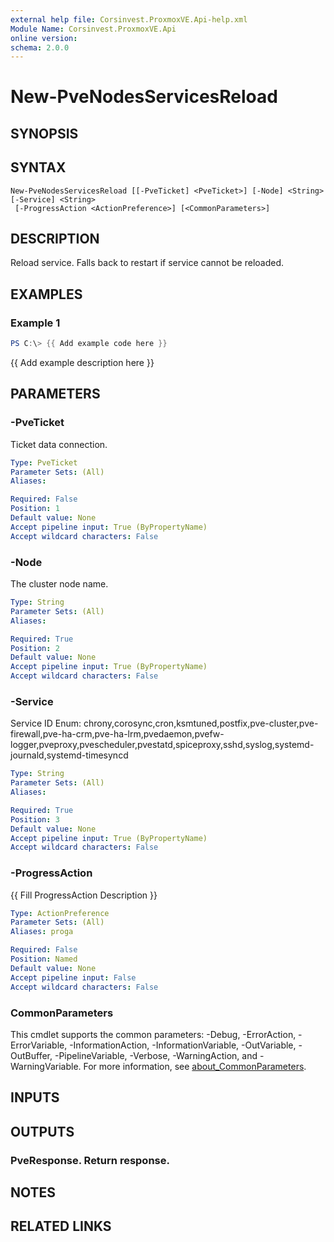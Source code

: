 ```yaml
---
external help file: Corsinvest.ProxmoxVE.Api-help.xml
Module Name: Corsinvest.ProxmoxVE.Api
online version:
schema: 2.0.0
---
```


# New-PveNodesServicesReload

## SYNOPSIS

## SYNTAX

```
New-PveNodesServicesReload [[-PveTicket] <PveTicket>] [-Node] <String> [-Service] <String>
 [-ProgressAction <ActionPreference>] [<CommonParameters>]
```

## DESCRIPTION
Reload service.
Falls back to restart if service cannot be reloaded.

## EXAMPLES

### Example 1
```powershell
PS C:\> {{ Add example code here }}
```

{{ Add example description here }}

## PARAMETERS

### -PveTicket
Ticket data connection.

```yaml
Type: PveTicket
Parameter Sets: (All)
Aliases:

Required: False
Position: 1
Default value: None
Accept pipeline input: True (ByPropertyName)
Accept wildcard characters: False
```

### -Node
The cluster node name.

```yaml
Type: String
Parameter Sets: (All)
Aliases:

Required: True
Position: 2
Default value: None
Accept pipeline input: True (ByPropertyName)
Accept wildcard characters: False
```

### -Service
Service ID Enum: chrony,corosync,cron,ksmtuned,postfix,pve-cluster,pve-firewall,pve-ha-crm,pve-ha-lrm,pvedaemon,pvefw-logger,pveproxy,pvescheduler,pvestatd,spiceproxy,sshd,syslog,systemd-journald,systemd-timesyncd

```yaml
Type: String
Parameter Sets: (All)
Aliases:

Required: True
Position: 3
Default value: None
Accept pipeline input: True (ByPropertyName)
Accept wildcard characters: False
```

### -ProgressAction
{{ Fill ProgressAction Description }}

```yaml
Type: ActionPreference
Parameter Sets: (All)
Aliases: proga

Required: False
Position: Named
Default value: None
Accept pipeline input: False
Accept wildcard characters: False
```

### CommonParameters
This cmdlet supports the common parameters: -Debug, -ErrorAction, -ErrorVariable, -InformationAction, -InformationVariable, -OutVariable, -OutBuffer, -PipelineVariable, -Verbose, -WarningAction, and -WarningVariable. For more information, see [about_CommonParameters](http://go.microsoft.com/fwlink/?LinkID=113216).

## INPUTS

## OUTPUTS

### PveResponse. Return response.
## NOTES

## RELATED LINKS

